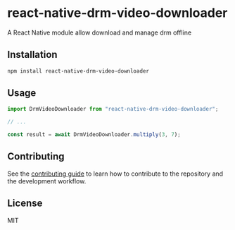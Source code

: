 # react-native-drm-video-downloader

A React Native module allow download and manage drm offline

## Installation

```sh
npm install react-native-drm-video-downloader
```

## Usage

```js
import DrmVideoDownloader from "react-native-drm-video-downloader";

// ...

const result = await DrmVideoDownloader.multiply(3, 7);
```

## Contributing

See the [contributing guide](CONTRIBUTING.md) to learn how to contribute to the repository and the development workflow.

## License

MIT
